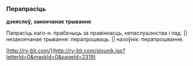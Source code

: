 ### Перапрасіць
**дзеяслоў, закончанае трыванне**

Папрасіць каго-н. прабачыць за правіннасць, непаслушэнства і пад. || незакончанае трыванне: перапрошваць. || назоўнік: перапрошванне.

<a rel="author">[http://rv-blr.com/](http://rv-blr.com/slounik.jsp?letterId=0&maskId=0&pageId=2319)</a>
